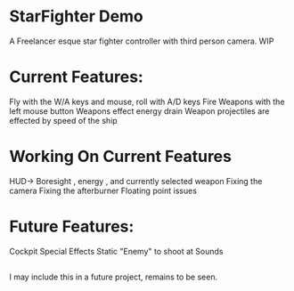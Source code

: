 # StarFighter Demo 
 A Freelancer esque star fighter controller with third person camera. WIP

 # Current Features:
 Fly with the W/A keys and mouse, roll with A/D keys
 Fire Weapons with the left mouse button
 Weapons effect energy drain 
 Weapon projectiles are effected by speed of the ship

 # Working On Current Features
 HUD-> Boresight , energy , and currently selected weapon
 Fixing the camera 
 Fixing the afterburner
 Floating point issues
 
 # Future Features:
 Cockpit
 Special Effects
 Static "Enemy" to shoot at
 Sounds
 ## 
 I may include this in a future project, remains to be seen.
 
